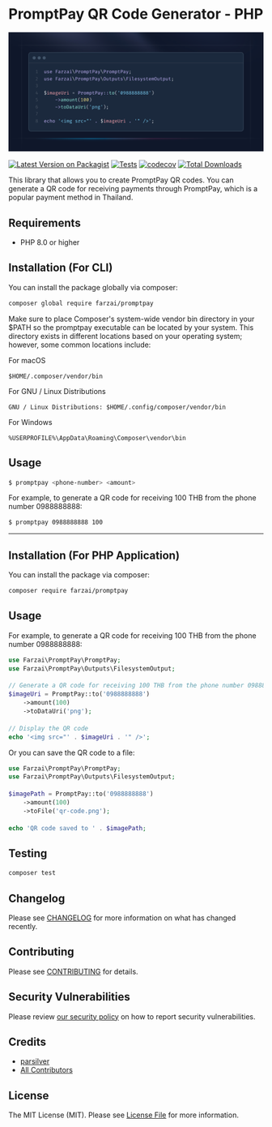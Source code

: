 # PromptPay QR Code Generator - PHP


![Example](assets/example.png)

[![Latest Version on Packagist](https://img.shields.io/packagist/v/farzai/promptpay.svg?style=flat-square)](https://packagist.org/packages/farzai/promptpay)
[![Tests](https://img.shields.io/github/actions/workflow/status/farzai/promptpay-qr-php/run-tests.yml?branch=main&label=tests&style=flat-square)](https://github.com/farzai/promptpay-qr-php/actions/workflows/run-tests.yml)
[![codecov](https://codecov.io/gh/farzai/promptpay-qr-php/branch/main/graph/badge.svg)](https://codecov.io/gh/farzai/promptpay-qr-php)
[![Total Downloads](https://img.shields.io/packagist/dt/farzai/promptpay.svg?style=flat-square)](https://packagist.org/packages/farzai/promptpay)


This library that allows you to create PromptPay QR codes. 
You can generate a QR code for receiving payments through PromptPay, which is a popular payment method in Thailand.


## Requirements

- PHP 8.0 or higher

## Installation (For CLI)

You can install the package globally via composer:

```bash
composer global require farzai/promptpay
```
Make sure to place Composer's system-wide vendor bin directory in your $PATH so the promptpay executable can be located by your system. 
This directory exists in different locations based on your operating system;
however, some common locations include:


For macOS
```
$HOME/.composer/vendor/bin
```

For GNU / Linux Distributions
```
GNU / Linux Distributions: $HOME/.config/composer/vendor/bin
```

For Windows
```
%USERPROFILE%\AppData\Roaming\Composer\vendor\bin
```

## Usage

```bash
$ promptpay <phone-number> <amount>
```

For example, to generate a QR code for receiving 100 THB from the phone number 0988888888:
```bash
$ promptpay 0988888888 100
```


---


## Installation (For PHP Application)


You can install the package via composer:

```bash
composer require farzai/promptpay
```

## Usage

For example, to generate a QR code for receiving 100 THB from the phone number 0988888888:

```php
use Farzai\PromptPay\PromptPay;
use Farzai\PromptPay\Outputs\FilesystemOutput;

// Generate a QR code for receiving 100 THB from the phone number 0988888888
$imageUri = PromptPay::to('0988888888')
	->amount(100)
	->toDataUri('png');

// Display the QR code
echo '<img src="' . $imageUri . '" />';
```

Or you can save the QR code to a file:

```php
use Farzai\PromptPay\PromptPay;
use Farzai\PromptPay\Outputs\FilesystemOutput;

$imagePath = PromptPay::to('0988888888')
	->amount(100)
	->toFile('qr-code.png');

echo 'QR code saved to ' . $imagePath;
```

## Testing

```bash
composer test
```

## Changelog

Please see [CHANGELOG](CHANGELOG.md) for more information on what has changed recently.

## Contributing

Please see [CONTRIBUTING](https://github.com/farzai/.github/blob/main/CONTRIBUTING.md) for details.

## Security Vulnerabilities

Please review [our security policy](../../security/policy) on how to report security vulnerabilities.

## Credits

- [parsilver](https://github.com/parsilver)
- [All Contributors](../../contributors)

## License

The MIT License (MIT). Please see [License File](LICENSE.md) for more information.

